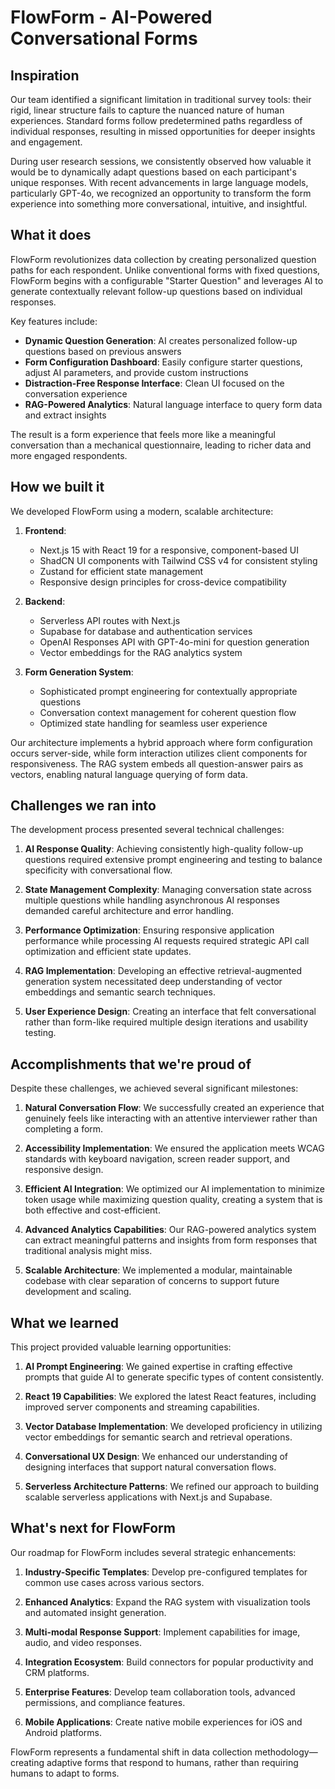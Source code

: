 # FlowForm - AI-Powered Conversational Forms

## Inspiration

Our team identified a significant limitation in traditional survey tools: their rigid, linear structure fails to capture the nuanced nature of human experiences. Standard forms follow predetermined paths regardless of individual responses, resulting in missed opportunities for deeper insights and engagement.

During user research sessions, we consistently observed how valuable it would be to dynamically adapt questions based on each participant's unique responses. With recent advancements in large language models, particularly GPT-4o, we recognized an opportunity to transform the form experience into something more conversational, intuitive, and insightful.

## What it does

FlowForm revolutionizes data collection by creating personalized question paths for each respondent. Unlike conventional forms with fixed questions, FlowForm begins with a configurable "Starter Question" and leverages AI to generate contextually relevant follow-up questions based on individual responses.

Key features include:
- **Dynamic Question Generation**: AI creates personalized follow-up questions based on previous answers
- **Form Configuration Dashboard**: Easily configure starter questions, adjust AI parameters, and provide custom instructions
- **Distraction-Free Response Interface**: Clean UI focused on the conversation experience
- **RAG-Powered Analytics**: Natural language interface to query form data and extract insights

The result is a form experience that feels more like a meaningful conversation than a mechanical questionnaire, leading to richer data and more engaged respondents.

## How we built it

We developed FlowForm using a modern, scalable architecture:

1. **Frontend**: 
   - Next.js 15 with React 19 for a responsive, component-based UI
   - ShadCN UI components with Tailwind CSS v4 for consistent styling
   - Zustand for efficient state management
   - Responsive design principles for cross-device compatibility

2. **Backend**:
   - Serverless API routes with Next.js
   - Supabase for database and authentication services
   - OpenAI Responses API with GPT-4o-mini for question generation
   - Vector embeddings for the RAG analytics system

3. **Form Generation System**:
   - Sophisticated prompt engineering for contextually appropriate questions
   - Conversation context management for coherent question flow
   - Optimized state handling for seamless user experience

Our architecture implements a hybrid approach where form configuration occurs server-side, while form interaction utilizes client components for responsiveness. The RAG system embeds all question-answer pairs as vectors, enabling natural language querying of form data.

## Challenges we ran into

The development process presented several technical challenges:

1. **AI Response Quality**: Achieving consistently high-quality follow-up questions required extensive prompt engineering and testing to balance specificity with conversational flow.

2. **State Management Complexity**: Managing conversation state across multiple questions while handling asynchronous AI responses demanded careful architecture and error handling.

3. **Performance Optimization**: Ensuring responsive application performance while processing AI requests required strategic API call optimization and efficient state updates.

4. **RAG Implementation**: Developing an effective retrieval-augmented generation system necessitated deep understanding of vector embeddings and semantic search techniques.

5. **User Experience Design**: Creating an interface that felt conversational rather than form-like required multiple design iterations and usability testing.

## Accomplishments that we're proud of

Despite these challenges, we achieved several significant milestones:

1. **Natural Conversation Flow**: We successfully created an experience that genuinely feels like interacting with an attentive interviewer rather than completing a form.

2. **Accessibility Implementation**: We ensured the application meets WCAG standards with keyboard navigation, screen reader support, and responsive design.

3. **Efficient AI Integration**: We optimized our AI implementation to minimize token usage while maximizing question quality, creating a system that is both effective and cost-efficient.

4. **Advanced Analytics Capabilities**: Our RAG-powered analytics system can extract meaningful patterns and insights from form responses that traditional analysis might miss.

5. **Scalable Architecture**: We implemented a modular, maintainable codebase with clear separation of concerns to support future development and scaling.

## What we learned

This project provided valuable learning opportunities:

1. **AI Prompt Engineering**: We gained expertise in crafting effective prompts that guide AI to generate specific types of content consistently.

2. **React 19 Capabilities**: We explored the latest React features, including improved server components and streaming capabilities.

3. **Vector Database Implementation**: We developed proficiency in utilizing vector embeddings for semantic search and retrieval operations.

4. **Conversational UX Design**: We enhanced our understanding of designing interfaces that support natural conversation flows.

5. **Serverless Architecture Patterns**: We refined our approach to building scalable serverless applications with Next.js and Supabase.

## What's next for FlowForm

Our roadmap for FlowForm includes several strategic enhancements:

1. **Industry-Specific Templates**: Develop pre-configured templates for common use cases across various sectors.

2. **Enhanced Analytics**: Expand the RAG system with visualization tools and automated insight generation.

3. **Multi-modal Response Support**: Implement capabilities for image, audio, and video responses.

4. **Integration Ecosystem**: Build connectors for popular productivity and CRM platforms.

5. **Enterprise Features**: Develop team collaboration tools, advanced permissions, and compliance features.

6. **Mobile Applications**: Create native mobile experiences for iOS and Android platforms.

FlowForm represents a fundamental shift in data collection methodology—creating adaptive forms that respond to humans, rather than requiring humans to adapt to forms.
